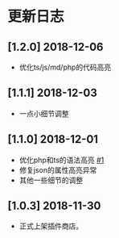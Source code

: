 # 更新日志


## [1.2.0] 2018-12-06
- 优化ts/js/md/php的代码高亮


## [1.1.1] 2018-12-03
- 一点小细节调整

## [1.1.0] 2018-12-01
- 优化php和ts的语法高亮 [#1](https://github.com/yutent/one-plain/issues/1)
- 修复json的属性高亮异常
- 其他一些细节的调整



## [1.0.3] 2018-11-30
- 正式上架插件商店。
